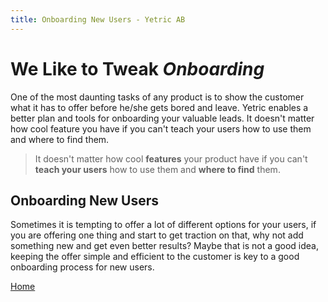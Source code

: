 ```yaml
---
title: Onboarding New Users - Yetric AB
---
```


# We Like to Tweak _Onboarding_

One of the most daunting tasks of any product is to show the customer what it has to offer before he/she gets bored and leave. Yetric enables a better plan and tools for onboarding your valuable leads. It doesn't matter how cool feature you have if you can't teach your users how to use them and where to find them.

> It doesn't matter how cool **features** your product have if you can't **teach your users** how to use them and **where to find** them.

## Onboarding New Users

Sometimes it is tempting to offer a lot of different options for your users, if you are offering one thing and start to get traction on that, why not add something new and get even better results? Maybe that is not a good idea, keeping the offer simple and efficient to the customer is key to a good onboarding process for new users.

[Home](/)

